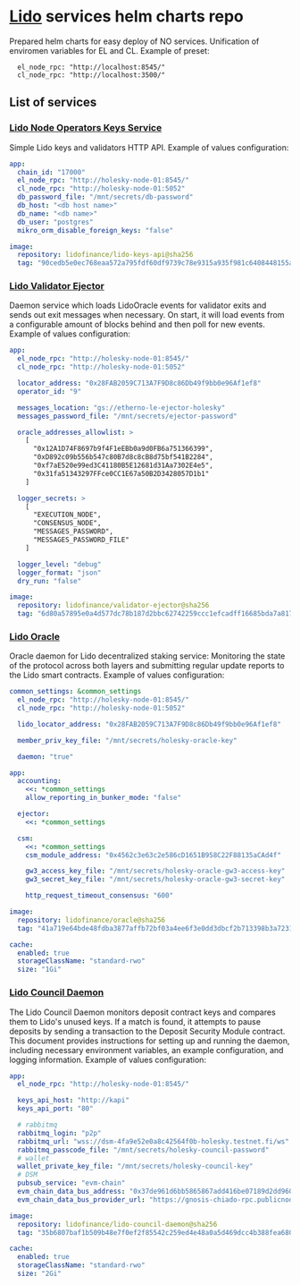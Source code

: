 # [Lido](https://github.com/lidofinance) services helm charts repo

Prepared helm charts for easy deploy of NO services. Unification of enviromen variables for EL and CL. Example of preset:

```
  el_node_rpc: "http://localhost:8545/"
  cl_node_rpc: "http://localhost:3500/"
```

## List of services

### [Lido Node Operators Keys Service](https://github.com/lidofinance/lido-keys-api)

Simple Lido keys and validators HTTP API.
Example of values configuration:

```yaml
app:
  chain_id: "17000"
  el_node_rpc: "http://holesky-node-01:8545/"
  cl_node_rpc: "http://holesky-node-01:5052"
  db_password_file: "/mnt/secrets/db-password"
  db_host: "<db host name>"
  db_name: "<db name>"
  db_user: "postgres"
  mikro_orm_disable_foreign_keys: "false"

image:
  repository: lidofinance/lido-keys-api@sha256
  tag: "90cedb5e0ec768eaa572a795fdf60df9739c78e9315a935f981c6408448155ae"
```

### [Lido Validator Ejector](https://github.com/lidofinance/validator-ejector)

Daemon service which loads LidoOracle events for validator exits and sends out exit messages when necessary.
On start, it will load events from a configurable amount of blocks behind and then poll for new events.
Example of values configuration:

```yaml
app:
  el_node_rpc: "http://holesky-node-01:8545/"
  cl_node_rpc: "http://holesky-node-01:5052"

  locator_address: "0x28FAB2059C713A7F9D8c86Db49f9bb0e96Af1ef8"
  operator_id: "9"

  messages_location: "gs://etherno-le-ejector-holesky"
  messages_password_file: "/mnt/secrets/ejector-password"

  oracle_addresses_allowlist: >
    [
      "0x12A1D74F8697b9f4F1eEBb0a9d0FB6a751366399",
      "0xD892c09b556b547c80B7d8c8cB8d75bf541B2284",
      "0xf7aE520e99ed3C41180B5E12681d31Aa7302E4e5",
      "0x31fa51343297FFce0CC1E67a50B2D3428057D1b1" 
    ]

  logger_secrets: >
    [
      "EXECUTION_NODE",
      "CONSENSUS_NODE",
      "MESSAGES_PASSWORD",
      "MESSAGES_PASSWORD_FILE"
    ]

  logger_level: "debug"
  logger_format: "json"
  dry_run: "false"

image:
  repository: lidofinance/validator-ejector@sha256
  tag: "6d80a57895e0a4d577dc78b187d2bbc62742259ccc1efcadff16685bda7a817e"
```

### [Lido Oracle](https://github.com/lidofinance/lido-oracle)

Oracle daemon for Lido decentralized staking service: Monitoring the state of the protocol across both layers and submitting regular update reports to the Lido smart contracts.
Example of values configuration:

```yaml
common_settings: &common_settings
  el_node_rpc: "http://holesky-node-01:8545/"
  cl_node_rpc: "http://holesky-node-01:5052"

  lido_locator_address: "0x28FAB2059C713A7F9D8c86Db49f9bb0e96Af1ef8"

  member_priv_key_file: "/mnt/secrets/holesky-oracle-key"

  daemon: "true"

app:
  accounting:
    <<: *common_settings
    allow_reporting_in_bunker_mode: "false"

  ejector:
    <<: *common_settings

  csm:
    <<: *common_settings
    csm_module_address: "0x4562c3e63c2e586cD1651B958C22F88135aCAd4f"

    gw3_access_key_file: "/mnt/secrets/holesky-oracle-gw3-access-key"
    gw3_secret_key_file: "/mnt/secrets/holesky-oracle-gw3-secret-key"

    http_request_timeout_consensus: "600"

image:
  repository: lidofinance/oracle@sha256
  tag: "41a719e64bde48fdba3877affb72bf03a4ee6f3e0dd3dbcf2b713398b3a72312"

cache:
  enabled: true
  storageClassName: "standard-rwo"
  size: "1Gi"
```

### [Lido Council Daemon](https://github.com/lidofinance/lido-council-daemon)

The Lido Council Daemon monitors deposit contract keys and compares them to Lido's unused keys. If a match is found, it attempts to pause deposits by sending a transaction to the Deposit Security Module contract. This document provides instructions for setting up and running the daemon, including necessary environment variables, an example configuration, and logging information.
Example of values configuration:

```yaml
app:
  el_node_rpc: "http://holesky-node-01:8545/"

  keys_api_host: "http://kapi"
  keys_api_port: "80"

  # rabbitmq
  rabbitmq_login: "p2p"
  rabbitmq_url: "wss://dsm-4fa9e52e0a8c42564f0b-holesky.testnet.fi/ws"
  rabbitmq_passcode_file: "/mnt/secrets/holesky-council-password"
  # wallet
  wallet_private_key_file: "/mnt/secrets/holesky-council-key"
  # DSM
  pubsub_service: "evm-chain"
  evm_chain_data_bus_address: "0x37de961d6bb5865867add416be07189d2dd960e6"
  evm_chain_data_bus_provider_url: "https://gnosis-chiado-rpc.publicnode.com"

image:
  repository: lidofinance/lido-council-daemon@sha256
  tag: "35b6807baf1b509b48e7f0ef2f85542c259ed4e48a0a5d469dcc4b388fea680e"

cache:
  enabled: true
  storageClassName: "standard-rwo"
  size: "2Gi"
```
